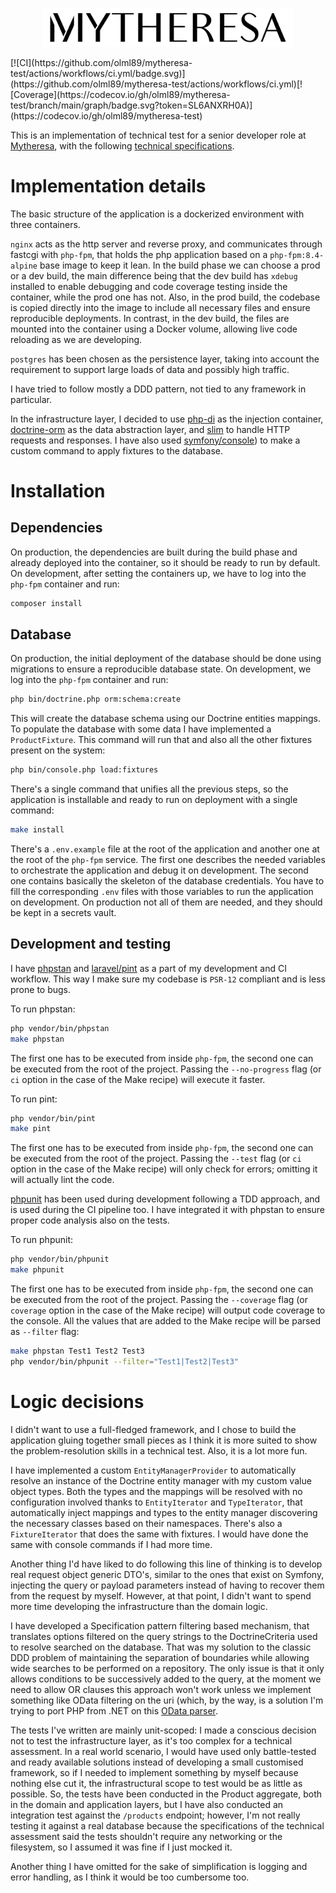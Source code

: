 <p align="center"><a href="https://www.mytheresa.com/" target="_blank"><img src="https://github.com/olml89/mytheresa-test/blob/main/php-fpm/public/img/mytheresa-logo-freelogovectors.net_.png" width="400" alt="Mytheresa"></a></p>
[![CI](https://github.com/olml89/mytheresa-test/actions/workflows/ci.yml/badge.svg)](https://github.com/olml89/mytheresa-test/actions/workflows/ci.yml)[![Coverage](https://codecov.io/gh/olml89/mytheresa-test/branch/main/graph/badge.svg?token=SL6ANXRH0A)](https://codecov.io/gh/olml89/mytheresa-test)

This is an implementation of technical test for a senior developer role at 
[Mytheresa](https://www.mytheresa.com/), with the following
[technical specifications](https://github.com/olml89/mytheresa-test/blob/main/doc/promotions-assigment-mytheresa-250716_090156.pdf).

# Implementation details

The basic structure of the application is a dockerized environment with three containers.

`nginx` acts as the http server and reverse proxy, and communicates through fastcgi with
`php-fpm`, that holds the php application based on a `php-fpm:8.4-alpine` base image to keep
it lean. In the build phase we can choose a prod or a dev build, the main difference being that
the dev build has `xdebug` installed to enable debugging and code coverage testing inside the container,
while the prod one has not. Also, in the prod build, the codebase is copied directly into the image to 
include all necessary files and ensure reproducible deployments. 
In contrast, in the dev build, the files are mounted into the container using a Docker volume, 
allowing live code reloading as we are developing.

`postgres` has been chosen as the persistence layer, taking into account the requirement to 
support large loads of data and possibly high traffic.

I have tried to follow mostly a DDD pattern, not tied to any framework in particular.

In the infrastructure layer, I decided to use
[php-di](https://github.com/PHP-DI/PHP-DI)
as the injection container,
[doctrine-orm](https://github.com/doctrine/orm) 
as the data abstraction layer, and
[slim](https://github.com/slimphp/Slim)
to handle HTTP requests and responses.
I have also used 
[symfony/console](https://github.com/symfony/console))
to make a custom command to apply fixtures to the database.

# Installation

## Dependencies

On production, the dependencies are built during the build phase and already deployed
into the container, so it should be ready to run by default. On development, after setting the containers up, we have
to log into the `php-fpm` container and run:

```bash
composer install
```

## Database

On production, the initial deployment of the database should be done using migrations
to ensure a reproducible database state. On development, we log into the `php-fpm`
container and run:

```bash
php bin/doctrine.php orm:schema:create
```

This will create the database schema using our Doctrine entities mappings. To populate the database with some data
I have implemented a `ProductFixture`. This command will run that and also all the other fixtures present on the system:

```bash
php bin/console.php load:fixtures
```

There's a single command that unifies all the previous steps, so the application is installable and ready to run
on deployment with a single command:

```bash
make install
```

There's a `.env.example` file at the root of the application and another one at the root of the `php-fpm` service.
The first one describes the needed variables to orchestrate the application and debug it on development.
The second one contains basically the skeleton of the database credentials. You have to fill the corresponding
`.env` files with those variables to run the application on development. On production not all of them are needed,
and they should be kept in a secrets vault.

## Development and testing

I have
[phpstan](https://github.com/phpstan/phpstan)
and 
[laravel/pint](https://github.com/laravel/pint) 
as a part of my development and CI workflow. This way I make sure my codebase is `PSR-12` compliant
and is less prone to bugs.

To run phpstan:

```bash
php vendor/bin/phpstan
make phpstan
```

The first one has to be executed from inside `php-fpm`, the second one can be executed from the
root of the project. Passing the `--no-progress` flag (or `ci` option in the case of the Make recipe)
will execute it faster.

To run pint:

```bash
php vendor/bin/pint
make pint
```

The first one has to be executed from inside `php-fpm`, the second one can be executed from the
root of the project. Passing the `--test` flag (or `ci` option in the case of the Make recipe)
will only check for errors; omitting it will actually lint the code.


[phpunit](https://github.com/sebastianbergmann/phpunit)
has been used during development following a TDD approach, and is used
during the CI pipeline too. I have integrated it with phpstan to ensure proper code analysis also on the tests.

To run phpunit:

```bash
php vendor/bin/phpunit
make phpunit
```

The first one has to be executed from inside `php-fpm`, the second one can be executed from the
root of the project. Passing the `--coverage` flag (or `coverage` option in the case of the Make recipe)
will output code coverage to the console. All the values that are added to the Make recipe will be parsed as
`--filter` flag:

```bash
make phpstan Test1 Test2 Test3
php vendor/bin/phpunit --filter="Test1|Test2|Test3"
```

# Logic decisions

I didn't want to use a full-fledged framework, and I chose to build the application gluing together small
pieces as I think it is more suited to show the problem-resolution skills in a technical test. Also, it is
a lot more fun.

I have implemented a custom `EntityManagerProvider` to automatically resolve an instance of the Doctrine entity manager
with my custom value object types. Both the types and the mappings will be resolved with no configuration involved
thanks to `EntityIterator` and `TypeIterator`, that automatically inject mappings and types to the entity manager
discovering the necessary classes based on their namespaces. 
There's also a `FixtureIterator` that does the same with fixtures.
I would have done the same with console commands if I had more time.

Another thing I'd have liked to do following this line of thinking is to develop real request object generic DTO's, 
similar to the ones that exist on Symfony, injecting the query or payload parameters instead of
having to recover them from the request by myself. However, at that point, I didn't want to 
spend more time developing the infrastructure than the domain logic.

I have developed a Specification pattern filtering based mechanism, that translates options filtered on the query strings
to the DoctrineCriteria used to resolve searched on the database. That was my solution to the classic DDD problem
of maintaining the separation of boundaries while allowing wide searches to be performed on a repository. The only issue
is that it only allows conditions to be successively added to the query, at the moment we need to allow OR clauses
this approach won't work unless we implement something like OData filtering on the uri (which, by the way, is a
solution I'm trying to port PHP from .NET on this 
[OData parser](https://github.com/olml89/odata-parser).

The tests I've written are mainly unit-scoped: I made a conscious decision not to test the infrastructure layer, 
as it's too complex for a technical assessment. In a real world scenario, I would have used only
battle-tested and ready available solutions instead of developing a small customised framework, 
so if I needed to implement something by myself because nothing else cut it, the infrastructural scope to 
test would be as little as possible. So, the tests have been conducted
in the Product aggregate, both in the domain and application layers, but I have also conducted an integration test
against the `/products` endpoint; however, I'm not really testing it against a real database because the specifications
of the technical assessment said the tests shouldn't require any networking or the filesystem, so I assumed it
was fine if I just mocked it.

Another thing I have omitted for the sake of simplification is logging and error handling, as I think it would be too
cumbersome too.

